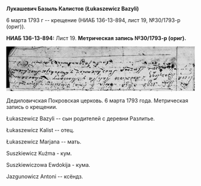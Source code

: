 **Лукашевич Базыль Калистов (Łukaszewicz Bazyli)**

6 марта 1793 г -- крещение (НИАБ 136-13-894, лист 19, №30/1793-р
(ориг)).

**НИАБ 136-13-894:** Лист 19. **Метрическая запись №30/1793-р (ориг).**

![](./media/50bfaaa6b6794e6504bd7781326015f55aad94ff.png)

Дедиловичская Покровская церковь. 6 марта 1793 года. Метрическая запись
о крещении.

Łukaszewicz Bazyli -- сын родителей с деревни Разлитье.

Łukaszewicz Kalist -- отец.

Łukaszewicz Marjana -- мать.

Suszkiewicz Kuźma - кум.

Suszkiewiczowa Ewdokija - кума.

Jazgunowicz Antoni -- ксёндз.
